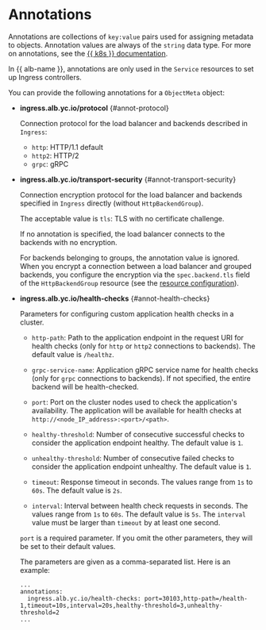 # Annotations

Annotations are collections of `key:value` pairs used for assigning metadata to objects. Annotation values are always of the `string` data type. For more on annotations, see the [{{ k8s }} documentation](https://kubernetes.io/docs/concepts/overview/working-with-objects/annotations/).

In {{ alb-name }}, annotations are only used in the `Service` resources to set up Ingress controllers.

You can provide the following annotations for a `ObjectMeta` object:

* **ingress.alb.yc.io/protocol** {#annot-protocol}

   Connection protocol for the load balancer and backends described in `Ingress`:

   * `http`: HTTP/1.1 default
   * `http2`: HTTP/2
   * `grpc`: gRPC

* **ingress.alb.yc.io/transport-security** {#annot-transport-security}

   Connection encryption protocol for the load balancer and backends specified in `Ingress` directly (without `HttpBackendGroup`).

   The acceptable value is `tls`: TLS with no certificate challenge.

   If no annotation is specified, the load balancer connects to the backends with no encryption.

   For backends belonging to groups, the annotation value is ignored. When you encrypt a connection between a load balancer and grouped backends, you configure the encryption via the `spec.backend.tls` field of the `HttpBackendGroup` resource (see the [resource configuration](../../../application-load-balancer/k8s-ref/http-backend-group.md)).

* **ingress.alb.yc.io/health-checks** {#annot-health-checks}

  Parameters for configuring custom application health checks in a cluster.

  * `http-path`: Path to the application endpoint in the request URI for health checks (only for `http` or `http2` connections to backends). The default value is `/healthz`.

  * `grpc-service-name`: Application gRPC service name for health checks (only for `grpc` connections to backends). If not specified, the entire backend will be health-checked.

  * `port`: Port on the cluster nodes used to check the application's availability. The application will be available for health checks at `http://<node_IP_address>:<port>/<path>`.

  * `healthy-threshold`: Number of consecutive successful checks to consider the application endpoint healthy. The default value is `1`.

  * `unhealthy-threshold`: Number of consecutive failed checks to consider the application endpoint unhealthy. The default value is `1`.

  * `timeout`: Response timeout in seconds. The values range from `1s` to `60s`. The default value is `2s`.

  * `interval`: Interval between health check requests in seconds. The values range from `1s` to `60s`. The default value is `5s`. The `interval` value must be larger than `timeout` by at least one second.

  `port` is a required parameter. If you omit the other parameters, they will be set to their default values.

  The parameters are given as a comma-separated list. Here is an example:

     ```
     ...
     annotations:
       ingress.alb.yc.io/health-checks: port=30103,http-path=/health-1,timeout=10s,interval=20s,healthy-threshold=3,unhealthy-threshold=2
     ...
     ```
   